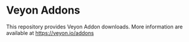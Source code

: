 # Veyon Addons

This repository provides Veyon Addon downloads. More information are available at https://veyon.io/addons
